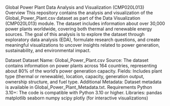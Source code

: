 
Global Power Plant Data Analysis and Visualization (CMP020L013)
Overview
This repository contains the analysis and visualization of the Global_Power_Plant.csv dataset as part of the Data Visualization (CMP020L013) module. The dataset includes information about over 30,000 power plants worldwide, covering both thermal and renewable energy sources. The goal of this analysis is to explore the dataset through exploratory data analysis (EDA), formulate research questions, and create meaningful visualizations to uncover insights related to power generation, sustainability, and environmental impact.

Dataset
Dataset Name: Global_Power_Plant.csv
Source: The dataset contains information on power plants across 164 countries, representing about 80% of the world’s power generation capacity.
Fields: Includes plant type (thermal or renewable), location, capacity, generation output, ownership structure, and fuel type.
Additional Metadata: Dataset metadata is available in Global_Power_Plant_Metadata.txt.
Requirements
Python 3.10+: The code is compatible with Python 3.10 or higher.
Libraries:
pandas
matplotlib
seaborn
numpy
scipy
plotly (for interactive visualizations)
